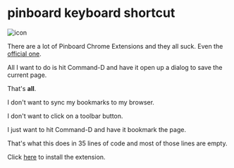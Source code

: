 # pinboard keyboard shortcut

![icon](https://raw.github.com/bertrandom/pinboard-keyboard-shortcut/master/extension/img/icon128.png)

There are a lot of Pinboard Chrome Extensions and they all suck. Even the [official one](https://chrome.google.com/webstore/detail/pinboard-tools/dpaohcncbmkojcpcjaojcehdlnjfbjkl?hl=en). 

All I want to do is hit Command-D and have it open up a dialog to save the current page. 

That's **all**.

I don't want to sync my bookmarks to my browser.

I don't want to click on a toolbar button.

I just want to hit Command-D and have it bookmark the page.

That's what this does in 35 lines of code and most of those lines are empty.

Click [here](https://chrome.google.com/webstore/detail/pinboard-keyboard-shortcu/cgponlekaepfdikdebmnklhfnjlbieng) to install the extension.